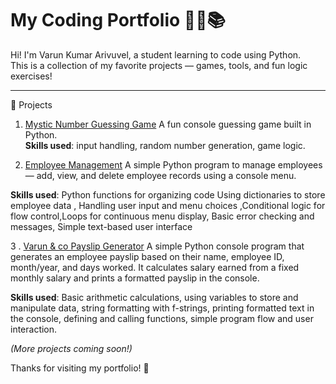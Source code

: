 # My Coding Portfolio 🧑‍💻📚

Hi! I'm Varun Kumar Arivuvel, a student learning to code using Python.  
This is a collection of my favorite projects — games, tools, and fun logic exercises!

---

 🧩 Projects

 1. [Mystic Number Guessing Game](https://github.com/yourusername/mystic-number-guessing-game)
A fun console guessing game built in Python.  
**Skills used**: input handling, random number generation, game logic.

 3. [Employee Management](https://github.com/your-username/employee-management/blob/main/employee_management.py)
A simple Python program to manage employees — add, view, and delete employee records using a console menu.

**Skills used**: Python functions for organizing code
Using dictionaries to store employee data , Handling user input and menu choices ,Conditional logic for flow control,Loops for continuous menu display, Basic error checking and messages, Simple text-based user interface

3 . [Varun & co Payslip Generator](https://github.com/your-username/repo-name/blob/main/employee_payslip_generator.py)
A simple Python console program that generates an employee payslip based on their name, employee ID, month/year, and days worked. It calculates salary earned from a fixed monthly salary and prints a formatted payslip in the console.

**Skills used**:  Basic arithmetic calculations, using variables to store and manipulate data, string formatting with f-strings, printing formatted text in the console, defining and calling functions, simple program flow and user interaction.



*(More projects coming soon!)*



Thanks for visiting my portfolio! 🎉
